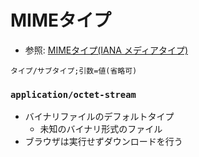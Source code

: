 # MIMEタイプ
- 参照: [MIMEタイプ(IANA メディアタイプ)](https://developer.mozilla.org/ja/docs/Web/HTTP/Basics_of_HTTP/MIME_types)

```
タイプ/サブタイプ;引数=値(省略可)
```

### `application/octet-stream`
- バイナリファイルのデフォルトタイプ
  - 未知のバイナリ形式のファイル
- ブラウザは実行せずダウンロードを行う
